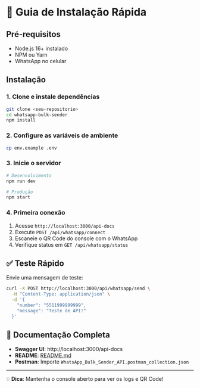 # 🚀 Guia de Instalação Rápida

## Pré-requisitos
- Node.js 16+ instalado
- NPM ou Yarn
- WhatsApp no celular

## Instalação

### 1. Clone e instale dependências
```bash
git clone <seu-repositorio>
cd whatsapp-bulk-sender
npm install
```

### 2. Configure as variáveis de ambiente
```bash
cp env.example .env
```

### 3. Inicie o servidor
```bash
# Desenvolvimento
npm run dev

# Produção
npm start
```

### 4. Primeira conexão
1. Acesse `http://localhost:3000/api-docs`
2. Execute `POST /api/whatsapp/connect`
3. Escaneie o QR Code do console com o WhatsApp
4. Verifique status em `GET /api/whatsapp/status`

## ✅ Teste Rápido

Envie uma mensagem de teste:
```bash
curl -X POST http://localhost:3000/api/whatsapp/send \
  -H "Content-Type: application/json" \
  -d '{
    "number": "5511999999999",
    "message": "Teste de API!"
  }'
```

## 📖 Documentação Completa
- **Swagger UI**: http://localhost:3000/api-docs
- **README**: [README.md](README.md)
- **Postman**: Importe `WhatsApp_Bulk_Sender_API.postman_collection.json`

---
💡 **Dica**: Mantenha o console aberto para ver os logs e QR Code!
